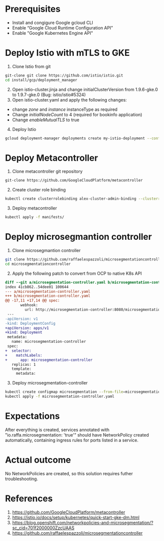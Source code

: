 # Prerequisites
* Install and congigure Google gcloud CLI
* Enable “Google Cloud Runtime Configuration API” 
* Enable "Google Kubernetes Engine API"
# Deploy Istio with mTLS to GKE
1. Clone Istio from git
```bash
git-clone git clone https://github.com/istio/istio.git
cd install/gcp/deployment_manager
```
2. Open istio-cluster.jinja and change initialClusterVersion from 1.9.6-gke.0 to 1.9.7-gke.0 (Bug: istio/istio#5324)
3. Open istio-cluster.yaml and apply the following changes:
* change *zone* and *instance* instanceType as required
* Change *initialNodeCount* to 4 (required for bookinfo application)
* Change *enableMutualTLS* to true
4. Deploy Istio
```bash
gcloud deployment-manager deployments create my-istio-deployment --config=istio-cluster.yaml
```
# Deploy Metacontroller
1. Clone metacontroller git repository
```bash
git-clone https://github.com/GoogleCloudPlatform/metacontroller
```
2. Create cluster role binding 
```bash
kubectl create clusterrolebinding alex-cluster-admin-binding --clusterrole=cluster-admin --user=alex.kokachev@levvel.io
```
3. Deploy metacontroller
```bash
kubectl apply -f manifests/
```
# Deploy microsegmantion controller
1. Clone microsegmantion controller
```bash
git clone https://github.com/raffaelespazzoli/microsegmentationcontroller.git
cd microsegmentationcontroller
```
2. Apply the following patch to convert from OCP to native K8s API
```patch
diff --git a/microsegmentation-controller.yaml b/microsegmentation-controller.yaml
index 41cb862..54dee01 100644
--- a/microsegmentation-controller.yaml
+++ b/microsegmentation-controller.yaml
@@ -17,11 +17,14 @@ spec:
       webhook:
         url: http://microsegmentation-controller:8080/microsegmentation
 ---
-apiVersion: v1
-kind: DeploymentConfig
+apiVersion: apps/v1
+kind: Deployment
 metadata:
   name: microsegmentation-controller
 spec:
+  selector:
+    matchLabels:
+      app: microsegmentation-controller
   replicas: 1
   template:
     metadata:
```
3. Deploy microsegmentation-controller
```bash
kubectl create configmap microsegmentation --from-file=microsegmentation.jsonnet 
kubectl apply -f microsegmentation-controller.yaml
```
# Expectations
After everything is created, services annotated with "io.raffa.microsegmentation: 'true'" should have NetworkPolicy created automatically, 
containing ingress rules for ports listed in a service.

# Actual outcome
No NetworkPolicies are created, so this solution requires futher troubleshooting.

# References
1. https://github.com/GoogleCloudPlatform/metacontroller
1. https://istio.io/docs/setup/kubernetes/quick-start-gke-dm.html
1. https://blog.openshift.com/networkpolicies-and-microsegmentation/?sc_cid=701f2000000ZzcUAAS
1. https://github.com/raffaelespazzoli/microsegmentationcontroller
